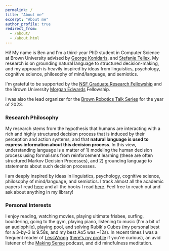 ```yaml
---
permalink: /
title: "About me"
excerpt: "About me"
author_profile: true
redirect_from: 
  - /about/
  - /about.html
---
```


Hi! My name is Ben and I'm a third-year PhD student in Computer Science at Brown University advised by [George Konidaris](https://cs.brown.edu/~gdk/), and [Stefanie Tellex](https://cs.brown.edu/people/stellex/). My research is on grounding natural language to structured decision-making, and my approach is heavily inspired by ideas from linguistics, psychology, cognitive science, philosophy of mind/language, and semiotics.

I'm grateful to be supported by the [NSF Graduate Research Fellowship](https://cs.brown.edu/news/2022/05/20/five-brown-cs-students-and-alums-receive-nsf-graduate-research-fellowships/) and the Brown University [Morgan Edwards](https://en.wikipedia.org/wiki/Morgan_Edwards) Fellowship.

I was also the lead organizer for the [Brown Robotics Talk Series](https://yzylmc.github.io/brown-lab-talks/) for the year of 2023.

### Research Philosophy

My research stems from the hypothesis that humans are interacting with a rich and highly structured decision process that is induced by their perception and action systems, and that **natural language is used to express information about this decision process**. In this view, understanding language is a matter of 1) modeling the human decision process using formalisms from reinforcement learning (these are often structured Markov Decision Processes), and 2) grounding language to statements about such decision processes.

I am deeply inspired by ideas in linguistics, psychology, cognitive science, philosophy of mind/language, and semiotics. I track almost all the academic papers I read [here](https://www.zotero.org/benjamin-spiegel/library) and all the books I read [here](https://speeg.notion.site/5de77c8575634b90b4699d0f185295cb?v=a884d376bf6b4e5a99a27e9aa2e98698&pvs=4). Feel free to reach out and ask about anything in my library!

### Personal Interests

I enjoy reading, watching movies, playing ultimate frisbee, surfing, bouldering, going to the gym, playing piano, listening to music (I'm a bit of an audiophile), playing pool, and solving Rubik's Cubes (my personal best for a 3-by-3 is 9.58s, and my best Ao5 was ~12s). In recent times I was a frequent reader of [LessWrong](https://www.lesswrong.com/) ([here's my profile](https://www.lesswrong.com/users/benjamin-spiegel) if you're curious), an avid listener of the [Making Sense](https://samharris.org/podcast/making-sense-episodes/) podcast, and did mindfulness meditation.
